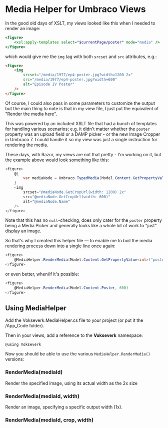# Media Helper for Umbraco Views

In the good old days of XSLT, my views looked like this when I needed to render an image:

```xslt
<figure>
	<xsl:apply-templates select="$currentPage/poster" mode="media" />
</figure>
```

which would give me the `img` tag with both `srcset` and `src` attributes, e.g.:

```html
<figure>
	<img
		srcset="/media/1977/ep4-poster.jpg?width=1200 2x"
		src="/media/1977/ep4-poster.jpg?width=600"
		alt="Episode IV Poster"
	/>
</figure>
```

Of course, I could also pass in some parameters to customize the output but the main thing to note is that in my view file, I just put the equivalent of "Render the media here".

This was powered by an included XSLT file that had a bunch of templates for handling various scenarios; e.g. it didn't matter whether the `poster` property was an upload field or a DAMP picker - or the new Image Cropper in Umbraco 7. I could handle it so my view was just a single instruction for rendering the media.

These days, with Razor, my views are not that pretty - I'm working on it, but the example above would look something like this:

```csharp
<figure>
	@{
		var mediaNode = Umbraco.TypedMedia(Model.Content.GetPropertyValue<int>("poster"));
	}
	<img
		srcset="@mediaNode.GetCropUrl(width: 1200) 2x"
		src="@mediaNode.GetCropUrl(width: 600)"
		alt="@mediaNode.Name"
	/>
</figure>
```

Note that this has no `null`-checking, does only cater for the `poster` property being a Media Picker and generally looks like a whole lot of work to "just" display an image.

So that's why I created this helper file — to enable me to boil the media rendering process down into a single line once again: 

```csharp
<figure>
	@MediaHelper.RenderMedia(Model.Content.GetPropertyValue<int>("poster"), 600)
</figure>
```

or even better, when/if it's possible:

```csharp
<figure>
	@MediaHelper.RenderMedia(Model.Content.Poster, 600)
</figure>
```

## Using MediaHelper

Add the Vokseverk.MediaHelper.cs file to your project (or put it the /App_Code folder).

Then in your views, add a reference to the **Vokseverk** namespace:

```csharp
@using Vokseverk
```

Now you should be able to use the various `MediaHelper.RenderMedia()` versions:

### RenderMedia(mediaId)

Render the specified image, using its actual width as the 2x size

### RenderMedia(mediaId, width)

Render an image, specifying a specific output width (1x).

### RenderMedia(mediaId, crop, width)


